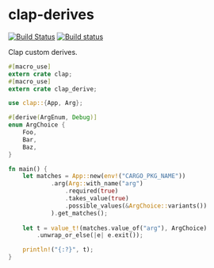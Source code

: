 # clap-derives

[![Build Status](https://travis-ci.org/Hoverbear/clap-derives.svg?branch=master)](https://travis-ci.org/Hoverbear/clap-derives)
[![Build status](https://ci.appveyor.com/api/projects/status/w8v2poyjwsy5d05k?svg=true)](https://ci.appveyor.com/project/Hoverbear/clap-derives)

Clap custom derives.

```rust
#[macro_use]
extern crate clap;
#[macro_use]
extern crate clap_derive;

use clap::{App, Arg};

#[derive(ArgEnum, Debug)]
enum ArgChoice {
    Foo,
    Bar,
    Baz,
}

fn main() {
    let matches = App::new(env!("CARGO_PKG_NAME"))
            .arg(Arg::with_name("arg")
                .required(true)
                .takes_value(true)
                .possible_values(&ArgChoice::variants())
            ).get_matches();
    
    let t = value_t!(matches.value_of("arg"), ArgChoice)
        .unwrap_or_else(|e| e.exit());

    println!("{:?}", t);
}
```
